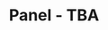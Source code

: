 ---
time: 15:25 - 16:25
location: Kongesalen
title: "Panel - TBA"
type: session
session_type: plenary
weight: 11
---